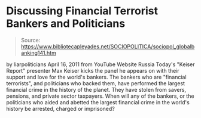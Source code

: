 # Discussing Financial Terrorist Bankers and Politicians

> Source: https://www.bibliotecapleyades.net/SOCIOPOLITICA/sociopol_globalbanking141.htm

by
liarpoliticians
April 16, 2011
from
YouTube Website
Russia Today's "Keiser Report" presenter Max
Keiser kicks the panel he appears on with their support and love for the
world's bankers.
The bankers who are "financial terrorists", and
politicians who backed them, have performed the largest financial crime in
the history of the planet. They have stolen from savers, pensions, and
private sector taxpayers.
When will any of the bankers, or the politicians who aided and abetted the
largest financial crime in the world's history be arrested, charged or
imprisoned?

